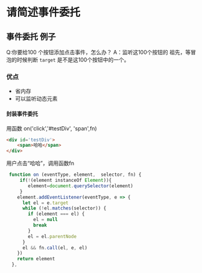 # 请简述事件委托
## 事件委托 例子
Q:你要给100 个按钮添加点击事件，怎么办？
A：监听这100个按钮的 祖先，等冒泡的时候判断 `target`  是不是这100个按钮中的一个。
### 优点
* 省内存
* 可以监听动态元素
  
#### 封装事件委托
用函数 on('click','#testDiv', 'span',fn)
```html
<div id='testDiv'>
    <span>哈哈</span>
</div>
```
用户点击“哈哈”，调用函数fn

```js
 function on (eventType, element,  selector, fn) {
     if(!(element instanceOf Element)){
        element=document.querySelector(element)
     }
    element.addEventListener(eventType, e => {
      let el = e.target
      while (!el.matches(selector)) {
        if (element === el) {
          el = null
          break
        }
        el = el.parentNode
      }
      el && fn.call(el, e, el)
    })
    return element
  },
```

